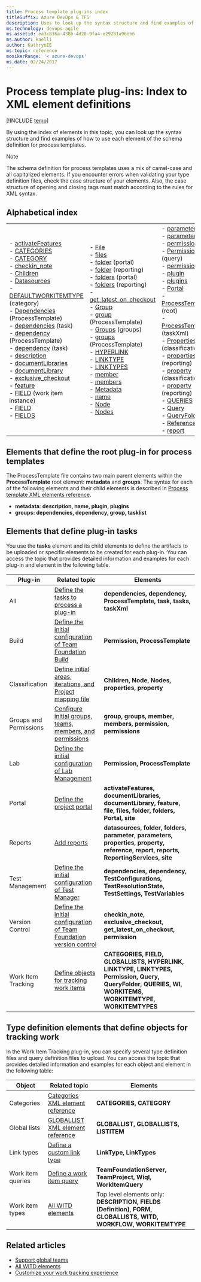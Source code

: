 ```yaml
---
title: Process template plug-ins index
titleSuffix: Azure DevOps & TFS
description: Uses to look up the syntax structure and find examples of how to use each element.
ms.technology: devops-agile 
ms.assetid: ea3c836a-438b-4d28-9fa4-e29281a96db6
ms.author: kaelli
author: KathrynEE
ms.topic: reference
monikerRange: '< azure-devops'
ms.date: 02/24/2017
---
```



# Process template plug-ins: Index to XML element definitions

[!INCLUDE [temp](../../includes/customization-phase-0-and-1-plus-version-header.md)]

By using the index of elements in this topic, you can look up the syntax structure and find examples of how to use each element of the schema definition for process templates.  

> [!NOTE]  
>  The schema definition for process templates uses a mix of camel-case and all capitalized elements. If you encounter errors when validating your type definition files, check the case structure of your elements. Also, the case structure of opening and closing tags must match according to the rules for XML syntax.  

##  Alphabetical index  


<table>
<tr>
<td>
-   <a href="define-project-portal-plug-in.md" data-raw-source="[activateFeatures](define-project-portal-plug-in.md)">activateFeatures</a><br/>-   <a href="../xml/use-categories-to-group-work-item-types.md" data-raw-source="[CATEGORIES](../xml/use-categories-to-group-work-item-types.md)">CATEGORIES</a><br/>-   <a href="../xml/use-categories-to-group-work-item-types.md" data-raw-source="[CATEGORY](../xml/use-categories-to-group-work-item-types.md)">CATEGORY</a><br/>-   <a href="define-initial-configuration-version-control.md" data-raw-source="[checkin_note](define-initial-configuration-version-control.md)">checkin_note</a><br/>-   <a href="define-classification-plug-in.md" data-raw-source="[Children](define-classification-plug-in.md)">Children</a><br/>-   <a href="add-reports-to-the-process-template.md" data-raw-source="[Datasources](add-reports-to-the-process-template.md)">Datasources</a><br/>-   <a href="../xml/categories-xml-element-reference.md" data-raw-source="[DEFAULTWORKITEMTYPE](../xml/categories-xml-element-reference.md)">DEFAULTWORKITEMTYPE</a> (category)<br/>-   <a href="process-template-xml-elements-reference.md" data-raw-source="[Dependencies](process-template-xml-elements-reference.md)">Dependencies</a> (ProcessTemplate)<br/>-   <a href="define-tasks-to-process-a-plug-in.md" data-raw-source="[dependencies](define-tasks-to-process-a-plug-in.md)">dependencies</a> (task)<br/>-   <a href="process-template-xml-elements-reference.md" data-raw-source="[dependency](process-template-xml-elements-reference.md)">dependency</a> (ProcessTemplate)<br/>-   <a href="define-tasks-to-process-a-plug-in.md" data-raw-source="[dependency](define-tasks-to-process-a-plug-in.md)">dependency</a> (task)<br/>-   <a href="process-template-xml-elements-reference.md" data-raw-source="[description](process-template-xml-elements-reference.md)">description</a><br/>-   <a href="define-project-portal-plug-in.md" data-raw-source="[documentLibraries](define-project-portal-plug-in.md)">documentLibraries</a><br/>-   <a href="define-project-portal-plug-in.md" data-raw-source="[documentLibrary](define-project-portal-plug-in.md)">documentLibrary</a><br/>-   <a href="define-initial-configuration-version-control.md" data-raw-source="[exclusive_checkout](define-initial-configuration-version-control.md)">exclusive_checkout</a><br/>-   <a href="define-project-portal-plug-in.md" data-raw-source="[feature](define-project-portal-plug-in.md)">feature</a><br/>-   <a href="add-work-item-instance-process-template.md" data-raw-source="[FIELD](add-work-item-instance-process-template.md)">FIELD</a> (work item instance)<br/>-   <a href="../xml/all-field-xml-elements-reference.md" data-raw-source="[FIELD](../xml/all-field-xml-elements-reference.md)">FIELD</a><br/>-   <a href="../xml/all-field-xml-elements-reference.md" data-raw-source="[FIELDS](../xml/all-field-xml-elements-reference.md)">FIELDS</a><br/></td>
<td>
-   <a href="define-project-portal-plug-in.md" data-raw-source="[File](define-project-portal-plug-in.md)">File</a><br/>-   <a href="define-project-portal-plug-in.md" data-raw-source="[files](define-project-portal-plug-in.md)">files</a><br/>-   <a href="define-project-portal-plug-in.md" data-raw-source="[folder](define-project-portal-plug-in.md)">folder</a> (portal)<br/>-   <a href="add-reports-to-the-process-template.md" data-raw-source="[folder](add-reports-to-the-process-template.md)">folder</a> (reporting)<br/>-   <a href="define-project-portal-plug-in.md" data-raw-source="[folders](define-project-portal-plug-in.md)">folders</a> (portal)<br/>-   <a href="add-reports-to-the-process-template.md" data-raw-source="[folders](add-reports-to-the-process-template.md)">folders</a> (reporting)<br/>-   <a href="define-initial-configuration-version-control.md" data-raw-source="[get_latest_on_checkout](define-initial-configuration-version-control.md)">get_latest_on_checkout</a><br/>-   <a href="define-groups-teams-permissions-plug-in.md" data-raw-source="[Group](define-groups-teams-permissions-plug-in.md)">Group</a><br/>-   <a href="process-template-xml-elements-reference.md" data-raw-source="[group](process-template-xml-elements-reference.md)">group</a> (ProcessTemplate)<br/>-   <a href="define-groups-teams-permissions-plug-in.md" data-raw-source="[Groups](define-groups-teams-permissions-plug-in.md)">Groups</a> (groups)<br/>-   <a href="process-template-xml-elements-reference.md" data-raw-source="[groups](process-template-xml-elements-reference.md)">groups</a> (ProcessTemplate)<br/>-   <a href="add-work-item-instance-process-template.md" data-raw-source="[HYPERLINK](add-work-item-instance-process-template.md)">HYPERLINK</a><br/>-   <a href="add-link-type-definitions-to-a-process-template.md" data-raw-source="[LINKTYPE](add-link-type-definitions-to-a-process-template.md)">LINKTYPE</a><br/>-   <a href="add-link-type-definitions-to-a-process-template.md" data-raw-source="[LINKTYPES](add-link-type-definitions-to-a-process-template.md)">LINKTYPES</a><br/>-   <a href="define-groups-teams-permissions-plug-in.md" data-raw-source="[member](define-groups-teams-permissions-plug-in.md)">member</a><br/>-   <a href="define-groups-teams-permissions-plug-in.md" data-raw-source="[members](define-groups-teams-permissions-plug-in.md)">members</a><br/>-   <a href="process-template-xml-elements-reference.md" data-raw-source="[Metadata](process-template-xml-elements-reference.md)">Metadata</a><br/>-   <a href="../xml/apply-rule-work-item-field.md" data-raw-source="[name](../xml/apply-rule-work-item-field.md)">name</a><br/>-   <a href="define-classification-plug-in.md" data-raw-source="[Node](define-classification-plug-in.md)">Node</a><br/>-   <a href="define-classification-plug-in.md" data-raw-source="[Nodes](define-classification-plug-in.md)">Nodes</a><br/></td>
<td>
-   <a href="add-reports-to-the-process-template.md" data-raw-source="[parameter](add-reports-to-the-process-template.md)">parameter</a><br/>-   <a href="add-reports-to-the-process-template.md" data-raw-source="[parameters](add-reports-to-the-process-template.md)">parameters</a><br/>-   <a href="define-groups-teams-permissions-plug-in.md" data-raw-source="[permission](define-groups-teams-permissions-plug-in.md)">permission</a><br/>-   <a href="add-work-item-queries-process-template.md" data-raw-source="[Permission](add-work-item-queries-process-template.md)">Permission</a> (query)<br/>-   <a href="define-groups-teams-permissions-plug-in.md" data-raw-source="[permissions](define-groups-teams-permissions-plug-in.md)">permissions</a><br/>-   <a href="process-template-xml-elements-reference.md" data-raw-source="[plugin](process-template-xml-elements-reference.md)">plugin</a><br/>-   <a href="process-template-xml-elements-reference.md" data-raw-source="[plugins](process-template-xml-elements-reference.md)">plugins</a><br/>-   <a href="../xml/define-default-copy-value-field.md" data-raw-source="[Portal](../xml/define-default-copy-value-field.md)">Portal</a><br/>-   <a href="../xml/all-form-xml-elements-reference.md" data-raw-source="[ProcessTemplate](../xml/all-form-xml-elements-reference.md)">ProcessTemplate</a> (root)<br/>-   <a href="define-tasks-to-process-a-plug-in.md" data-raw-source="[ProcessTemplate](define-tasks-to-process-a-plug-in.md)">ProcessTemplate</a> (taskXml)<br/>-   <a href="define-classification-plug-in.md" data-raw-source="[Properties](define-classification-plug-in.md)">Properties</a> (classification)<br/>-   <a href="add-reports-to-the-process-template.md" data-raw-source="[properties](add-reports-to-the-process-template.md)">properties</a> (reporting)<br/>-   <a href="define-classification-plug-in.md" data-raw-source="[property](define-classification-plug-in.md)">property</a> (classification)<br/>-   <a href="add-reports-to-the-process-template.md" data-raw-source="[property](add-reports-to-the-process-template.md)">property</a> (reporting)<br/>-   <a href="add-work-item-queries-process-template.md" data-raw-source="[QUERIES](add-work-item-queries-process-template.md)">QUERIES</a><br/>-   <a href="add-work-item-queries-process-template.md" data-raw-source="[Query](add-work-item-queries-process-template.md)">Query</a><br/>-   <a href="add-work-item-queries-process-template.md" data-raw-source="[QueryFolder](add-work-item-queries-process-template.md)">QueryFolder</a><br/>-   <a href="add-reports-to-the-process-template.md" data-raw-source="[Reference](add-reports-to-the-process-template.md)">Reference</a><br/>-   <a href="add-reports-to-the-process-template.md" data-raw-source="[report](add-reports-to-the-process-template.md)">report</a><br/></td>
<td>
-   <a href="add-reports-to-the-process-template.md" data-raw-source="[ReportingServices](add-reports-to-the-process-template.md)">ReportingServices</a><br/>-   <a href="add-reports-to-the-process-template.md" data-raw-source="[reports](add-reports-to-the-process-template.md)">reports</a><br/>-   <a href="add-reports-to-the-process-template.md" data-raw-source="[site](add-reports-to-the-process-template.md)">site</a> (reporting)<br/>-   <a href="define-project-portal-plug-in.md" data-raw-source="[site](define-project-portal-plug-in.md)">site</a>  (portal)<br/>-   <a href="define-tasks-to-process-a-plug-in.md" data-raw-source="[task](define-tasks-to-process-a-plug-in.md)">task</a><br/>-   <a href="process-template-xml-elements-reference.md" data-raw-source="[tasklist](process-template-xml-elements-reference.md)">tasklist</a><br/>-   <a href="define-tasks-to-process-a-plug-in.md" data-raw-source="[taskXml](define-tasks-to-process-a-plug-in.md)">taskXml</a><br/>-   <a href="define-work-item-query-process-template.md" data-raw-source="[TeamFoundationServer](define-work-item-query-process-template.md)">TeamFoundationServer</a><br/>-   <a href="define-work-item-query-process-template.md" data-raw-source="[TeamProject](define-work-item-query-process-template.md)">TeamProject</a><br/>-   <a href="define-initial-configuration-test-manager.md" data-raw-source="[TestConfigurations](define-initial-configuration-test-manager.md)">TestConfigurations</a><br/>-   <a href="define-initial-configuration-test-manager.md" data-raw-source="[TestResolutionStates](define-initial-configuration-test-manager.md)">TestResolutionStates</a><br/>-   <a href="define-initial-configuration-test-manager.md" data-raw-source="[TestSettings](define-initial-configuration-test-manager.md)">TestSettings</a><br/>-   <a href="define-initial-configuration-test-manager.md" data-raw-source="[TestVariables](define-initial-configuration-test-manager.md)">TestVariables</a><br/>-   <a href="add-work-item-instance-process-template.md" data-raw-source="[WI](add-work-item-instance-process-template.md)">WI</a><br/>-   <a href="define-work-item-query-process-template.md" data-raw-source="[Wiql](define-work-item-query-process-template.md)">Wiql</a><br/>-   <a href="define-work-item-query-process-template.md" data-raw-source="[WorkItemQuery](define-work-item-query-process-template.md)">WorkItemQuery</a><br/>-   <a href="add-work-item-instance-process-template.md" data-raw-source="[WORKITEMS](add-work-item-instance-process-template.md)">WORKITEMS</a><br/>-   <a href="../xml/use-categories-to-group-work-item-types.md" data-raw-source="[WORKITEMTYPE](../xml/use-categories-to-group-work-item-types.md)">WORKITEMTYPE</a> (category)<br/>-   <a href="../xml/all-witd-xml-elements-reference.md" data-raw-source="[WORKITEMTYPE](../xml/all-witd-xml-elements-reference.md)">WORKITEMTYPE</a> (definition)<br/></td>
</tr>
</table>


<a name="pt"></a>   
##  Elements that define the root plug-in for process templates  
 The ProcessTemplate file contains two main parent elements within the **ProcessTemplate** root element: **metadata** and **groups**. The syntax for each of the following elements and their child elements is described in [Process template XML elements reference](process-template-xml-elements-reference.md).  

-   **metadata**: **description, name, plugin, plugins**   
-   **groups: dependencies, dependency, group, tasklist**  

<a name="tasks"></a> 
##  Elements that define plug-in tasks  
 You use the **tasks** element and its child elements to define the artifacts to be uploaded or specific elements to be created for each plug-in. You can access the topic that provides detailed information and examples for each plug-in and element in the following table.  

|Plug-in|Related topic|Elements|  
|--------------|-------------------|--------------|  
|All|[Define the tasks to process a plug-in](define-tasks-to-process-a-plug-in.md)|**dependencies, dependency, ProcessTemplate, task, tasks, taskXml**|  
|Build|[Define the initial configuration of Team Foundation Build](define-initial-configuration-build.md)|**Permission, ProcessTemplate**|  
|Classification|[Define initial areas, iterations, and Project mapping file](define-classification-plug-in.md)|**Children, Node, Nodes, properties, property**|  
|Groups and Permissions|[Configure initial groups, teams, members, and permissions](configure-initial-groups-teams-members-permissions.md)|**group, groups, member, members, permission, permissions**|  
|Lab|[Define the initial configuration of Lab Management](define-initial-configuration-lab-management.md)|**Permission, ProcessTemplate**|  
|Portal|[Define the project portal](define-project-portal-plug-in.md)|**activateFeatures, documentLibraries, documentLibrary, feature, file, files, folder, folders, Portal, site**|  
|Reports|[Add reports](add-reports-to-the-process-template.md)|**datasources, folder, folders, parameter, parameters, properties, property, reference, report, reports, ReportingServices, site**|  
|Test Management|[Define the initial configuration of Test Manager](define-initial-configuration-test-manager.md)|**dependencies, dependency, TestConfigurations, TestResolutionState, TestSettings, TestVariables**|  
|Version Control|[Define the initial configuration of Team Foundation version control](define-initial-configuration-version-control.md)|**checkin_note, exclusive_checkout, get_latest_on_checkout, permission**|  
|Work Item Tracking|[Define objects for tracking work items](define-objects-track-work-items-plug-in.md)|**CATEGORIES, FIELD, GLOBALLISTS, HYPERLINK, LINKTYPE, LINKTYPES, Permission, Query, QueryFolder, QUERIES, WI, WORKITEMS, WORKITEMTYPE, WORKITEMTYPES**|  

##  <a name="typedefinitions"></a> Type definition elements that define objects for tracking work  
 In the Work Item Tracking plug-in, you can specify several type definition files and query definition files to upload. You can access the topic that provides detailed information and examples for each object and element in the following table:  

|Object|Related topic|Elements|  
|------------|-------------------|--------------|  
|Categories|[Categories XML element reference](../xml/categories-xml-element-reference.md)|**CATEGORIES, CATEGORY**|  
|Global lists|[GLOBALLIST XML element reference](../xml/define-global-lists.md)|**GLOBALLIST, GLOBALLISTS, LISTITEM**|  
|Link types|[Define a custom link type](../xml/define-custom-link-type.md)|**LinkType, LinkTypes**|  
|Work item queries|[Define a work item query](define-work-item-query-process-template.md)|**TeamFoundationServer, TeamProject, Wiql, WorkItemQuery**|  
|Work item types|[All WITD elements](../xml/all-witd-xml-elements-reference.md)|Top level elements only: **DESCRIPTION, FIELDS (Definition), FORM, GLOBALLISTS, WITD, WORKFLOW, WORKITEMTYPE**|  

## Related articles
- [Support global teams](../xml/localization-and-globalization-of-witd-child-elements.md)   
- [All WITD elements](../xml/all-witd-xml-elements-reference.md)   
- [Customize your work tracking experience](../customize-work.md) 